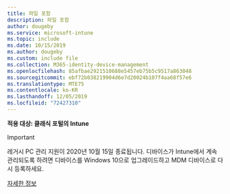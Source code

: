 ```yaml
---
title: 파일 포함
description: 파일 포함
author: dougeby
ms.service: microsoft-intune
ms.topic: include
ms.date: 10/15/2019
ms.author: dougeby
ms.custom: include file
ms.collection: M365-identity-device-management
ms.openlocfilehash: 85afbae2921510688e5457eb75b5c9517a863048
ms.sourcegitcommit: ebf72b038219904d6e7d20024b107f4aa68f57e6
ms.translationtype: MTE75
ms.contentlocale: ko-KR
ms.lasthandoff: 12/05/2019
ms.locfileid: "72427310"
---
```

**적용 대상: 클래식 포털의 Intune**

> [!Important]
> 레거시 PC 관리 지원이 2020년 10월 15일 종료됩니다. 디바이스가 Intune에서 계속 관리되도록 하려면 디바이스를 Windows 10으로 업그레이드하고 MDM 디바이스로 다시 등록하세요.
>
> [자세한 정보](https://go.microsoft.com/fwlink/?linkid=2107122)

